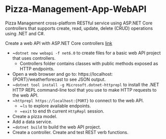 # Pizza-Management-App-WebAPI
Pizza Management cross-platform RESTful service using ASP.NET Core controllers that supports create, read, update, delete (CRUD) operations using .NET and C#.

Create a web API with ASP.NET Core controllers <a href="https://learn.microsoft.com/en-us/training/modules/build-web-api-aspnet-core/">link</a>
<ul>
  <li>~<code>dotnet new webapi -f net6.0</code> to create files for a basic web API project that uses controllers.
    <ul>
      <li>Controllers folder contains classes with public methods exposed as HTTP endpoints.</li>
    </ul>
  </li>
  <li>Open a web browser and go to: https://localhost:{PORT}/weatherforecast to see JSON output.</li>
  <li>~<code>dotnet tool install -g Microsoft.dotnet-httprepl</code> to install the .NET HTTP REPL command-line tool that you use to make HTTP requests to the web API.</li>
  <li>~<code>httprepl https://localhost:{PORT}</code> to connect to the web API.
    <ul>
      <li>~<code>ls</code> to explore available endpoints.</li>
      <li>~<code>exit</code> to end th current <code>HttpRepl</code> session.</li>
    </ul>
  </li>
  <li>Create a pizza model.</li>
  <li>Add a data service.</li>
  <li>~<code>dotnet build</code> to build the web API project.</li>
  <li>Create a controller. Create and test REST verb functions.</li>
</ul>
